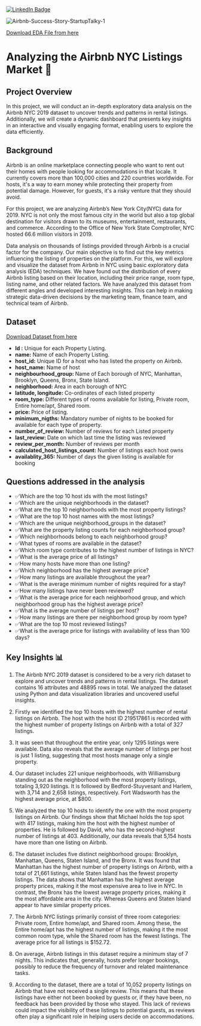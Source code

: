 <div id="badges">
  <a href="https://www.linkedin.com/in/kshitija-chilbule-b98515309/">
    <img src="https://img.shields.io/badge/LinkedIn-blue?style=for-the-badge&logo=linkedin&logoColor=white" alt="LinkedIn Badge"/>
  </a>
</div>

![Airbnb-Success-Story-StartupTalky-1](https://github.com/user-attachments/assets/b1b71a0a-e585-45dc-ab27-6effa04d74bc)

[Download EDA File from here](https://github.com/itzzkshitija/Exploring-the-NYC-Airbnb-Market/blob/main/EDA.ipynb)

# Analyzing the Airbnb NYC Listings Market 🏨

## Project Overview 
In this project, we will conduct an in-depth exploratory data analysis on the Airbnb NYC 2019 dataset to uncover trends and patterns in rental listings. Additionally, we will create a dynamic dashboard that presents key insights in an interactive and visually engaging format, enabling users to explore the data efficiently.

## Background 
Airbnb is an online marketplace connecting people who want to rent out their homes with people looking for accommodations in that locale. It currently covers more than 100,000 cities and 220 countries worldwide. For hosts, it's a way to earn money while protecting their property from potential damage. However, for guests, it's a risky venture that they should avoid.

For this project, we are analyzing Airbnb’s New York City(NYC) data for 2019. NYC is not only the most famous city in the world but also a top global destination for visitors drawn to its museums, entertainment, restaurants, and commerce. According to the Office of New York State Comptroller, NYC hosted 66.6 million visitors in 2019.

Data analysis on thousands of listings provided through Airbnb is a crucial factor for the company. Our main objective is to find out the key metrics influencing the listing of properties on the platform. For this, we will explore and visualize the dataset from Airbnb in NYC using basic exploratory data analysis (EDA) techniques. We have found out the distribution of every Airbnb listing based on their location, including their price range, room type, listing name, and other related factors. We have analyzed this dataset from different angles and developed interesting insights. This can help in making strategic data-driven decisions by the marketing team, finance team, and technical team of Airbnb.

## Dataset
[Download Dataset from here](https://github.com/itzzkshitija/Exploring-the-NYC-Airbnb-Market/blob/main/Airbnb.csv)
<ul>
<li><b>Id :</b> Unique for each Property Listing.</li>

<li><b>name:</b> Name of each Property Listing.</li>

<li><b>host_id:</b> Unique ID for a host who has listed the property on Airbnb.</li>

<li><b>host_name:</b> Name of host</li>

<li><b>neighbourhood_group: </b> Name of Each borough of NYC, Manhattan, Brooklyn, Queens, Bronx, State Island.</li>

<li><b>neighborhood: </b> Area in each borough of NYC</li>

<li><b>latitude, longitude: </b> Co-ordinates of each listed property</li>

<li><b>room_type: </b> Different types of rooms available for listing, Private room, Entire home/apt, Shared room.</li>

<li><b>price: </b> Price of listing.</li>

<li><b>minimum_nigths:</b> Mandatory number of nights to be booked for available for each type of property.</li>

<li><b>number_of_review: </b> Number of reviews for each Listed property</li>

<li><b>last_review: </b> Date on which last time the listing was reviewed</li>

<li><b>review_per_month:</b>  Number of reviews per month</li>

<li><b>calculated_host_listings_count:</b> Number of listings each host owns</li>

<li><b>availablity_365:</b> Number of days the given listing is available for booking</li>

</ul>

## Questions addressed in the analysis
<ul>
  <li>✅Which are the top 10 host ids with the most listings?</li>
  <li>✅Which are the unique neighborhoods in the dataset?</li>
  <li>✅What are the top 10 neighborhoods with the most property listings?</li>
  <li>✅What are the top 10 host names with the most listings?</li>
  <li>✅Which are the unique neighborhood_groups in the dataset?</li>
  <li>✅What are the property listing counts for each neighborhood group?</li>
  <li>✅Which neighborhoods belong to each neighborhood group?</li>
  <li>✅What types of rooms are available in the dataset?</li>
  <li>✅Which room type contributes to the highest number of listings in NYC?</li>
  <li>✅What is the average price of all listings?</li>
  <li>✅How many hosts have more than one listing?</li>
  <li>✅Which neighborhood has the highest average price?</li>
  <li>✅How many listings are available throughout the year?</li>
  <li>✅What is the average minimum number of nights required for a stay?</li>
  <li>✅How many listings have never been reviewed?</li>
  <li>✅What is the average price for each neighborhood group, and which neighborhood group has the highest average price?</li>
  <li>✅What is the average number of listings per host?</li>
  <li>✅How many listings are there per neighborhood group by room type?</li>
  <li>✅What are the top 10 most reviewed listings?</li>
  <li>✅What is the average price for listings with availability of less than 100 days?</li>
</ul>

## Key Insights 📊

1. The Airbnb NYC 2019 dataset is considered to be a very rich dataset to explore and uncover trends and patterns in rental listings. The dataset contains 16 attributes and 48895 rows in total. We analyzed the dataset using Python and data visualization libraries and uncovered useful insights. 

2. Firstly we identified the top 10 hosts with the highest number of rental listings on Airbnb. The host with the host ID 219517861 is recorded with the highest number of property listings on Airbnb with a total of 327 listings.

3. It was seen that throughout the entire year, only 1295 listings were available. Data also reveals that the average number of listings per host is just 1 listing, suggesting that most hosts manage only a single property. 
 
4. Our dataset includes 221 unique neighborhoods, with Williamsburg standing out as the neighborhood with the most property listings, totaling 3,920 listings. It is followed by Bedford-Stuyvesant and Harlem, with 3,714 and 2,658 listings, respectively. Fort Wadsworth has the highest average price, at $800.

5. We analyzed the top 10 hosts to identify the one with the most property listings on Airbnb. Our findings show that Michael holds the top spot with 417 listings, making him the host with the highest number of properties. He is followed by David, who has the second-highest number of listings at 403. Additionally, our data reveals that 5,154 hosts have more than one listing on Airbnb.

6. The dataset includes five distinct neighborhood groups: Brooklyn, Manhattan, Queens, Staten Island, and the Bronx. It was found that Manhattan has the highest number of property listings on Airbnb, with a total of 21,661 listings, while Staten Island has the fewest property listings. The data shows that Manhattan has the highest average property prices, making it the most expensive area to live in NYC. In contrast, the Bronx has the lowest average property prices, making it the most affordable area in the city. Whereas Queens and Staten Island appear to have similar property prices.

7. The Airbnb NYC listings primarily consist of three room categories: Private room, Entire home/apt, and Shared room. Among these, the Entire home/apt has the highest number of listings, making it the most common room type, while the Shared room has the fewest listings. The average price for all listings is $152.72. 

8. On average, Airbnb listings in this dataset require a minimum stay of 7 nights. This indicates that, generally, hosts prefer longer bookings, possibly to reduce the frequency of turnover and related maintenance tasks.

9. According to the dataset, there are a total of 10,052 property listings on Airbnb that have not received a single review. This means that these listings have either not been booked by guests or, if they have been, no feedback has been provided by those who stayed. This lack of reviews could impact the visibility of these listings to potential guests, as reviews often play a significant role in helping users decide on accommodations.
